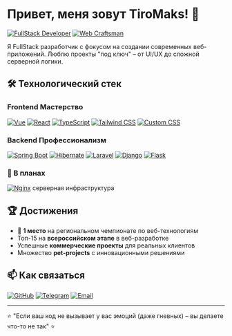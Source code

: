 # Привет, меня зовут TiroMaks! 👋

[![FullStack Developer](https://img.shields.io/badge/-FullStack%20Developer-090909?style=flat&logo=fullstack&logoColor=white)](https://github.com/TiroMaks)
[![Web Craftsman](https://img.shields.io/badge/-Web%20Craftsman-090909?style=flat&logo=webcomponents.org&logoColor=white)](https://github.com/TiroMaks)

Я FullStack разработчик с фокусом на создании современных веб-приложений. Люблю проекты "под ключ" – от UI/UX до сложной серверной логики.

## 🛠 Технологический стек

### **Frontend Мастерство** 
[![Vue](https://img.shields.io/badge/Vue.js-4FC08D?logo=vuedotjs&logoColor=white)](https://vuejs.org/)
[![React](https://img.shields.io/badge/React-61DAFB?logo=react&logoColor=white)](https://reactjs.org/)
[![TypeScript](https://img.shields.io/badge/TypeScript-3178C6?logo=typescript&logoColor=white)](https://www.typescriptlang.org/)
[![Tailwind CSS](https://img.shields.io/badge/Tailwind_CSS-4.x-06B6D4?logo=tailwindcss&logoColor=white)](https://tailwindcss.com/)
[![Custom CSS](https://img.shields.io/badge/Custom_CSS-1572B6?logo=css3&logoColor=white)]()

### **Backend Профессионализм** 
[![Spring Boot](https://img.shields.io/badge/Spring_Boot-6DB33F?logo=springboot&logoColor=white)](https://spring.io/projects/spring-boot)
[![Hibernate](https://img.shields.io/badge/Hibernate-59666C?logo=hibernate&logoColor=white)](https://hibernate.org/)
[![Laravel](https://img.shields.io/badge/Laravel-FF2D20?logo=laravel&logoColor=white)](https://laravel.com/)
[![Django](https://img.shields.io/badge/Django-092E20?logo=django&logoColor=white)](https://www.djangoproject.com/)
[![Flask](https://img.shields.io/badge/Flask-000000?logo=flask&logoColor=white)](https://flask.palletsprojects.com/)

### **🚀 В планах** 
[![Nginx](https://img.shields.io/badge/NGINX-269539?logo=nginx&logoColor=white)](https://nginx.org/) серверная инфраструктура

## 🏆 Достижения

- 🥇 **1 место** на региональном чемпионате по веб-технологиям
- Топ-15 на **всероссийском этапе** в веб-разработке
- Успешные **коммерческие проекты** для реальных клиентов
- Множество **pet-projects** с инновационными решениями

## 📫 Как связаться

[![GitHub](https://img.shields.io/badge/GitHub-TiroMaks-181717?logo=github)](https://github.com/TiroMaks)
[![Telegram](https://img.shields.io/badge/Telegram-@TiroMaks-26A5E4?logo=telegram)](https://t.me/hafn_g)
[![Email](https://img.shields.io/badge/Email-tiromaks@example.com-D14836?logo=gmail)](mailto:maksimmail6311@gmail.com)

---

⭐ "Если ваш код не вызывает у вас эмоций (даже гневных) – вы делаете что-то не так" ⭐
